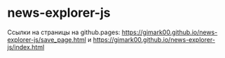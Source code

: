 # news-explorer-js
Cсылки на страницы на github.pages: https://gimark00.github.io/news-explorer-js/save_page.html и https://gimark00.github.io/news-explorer-js/index.html

